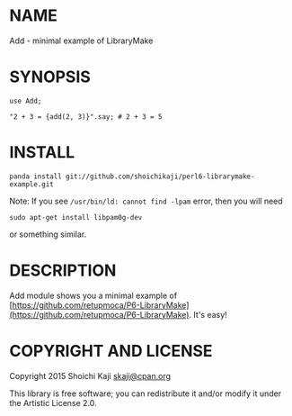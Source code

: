 NAME
====

Add - minimal example of LibraryMake

SYNOPSIS
========

    use Add;

    "2 + 3 = {add(2, 3)}".say; # 2 + 3 = 5

INSTALL
=======

    panda install git://github.com/shoichikaji/perl6-librarymake-example.git

Note: If you see `/usr/bin/ld: cannot find -lpam` error, then you will need

    sudo apt-get install libpam0g-dev

or something similar.

DESCRIPTION
===========

Add module shows you a minimal example of [https://github.com/retupmoca/P6-LibraryMake](https://github.com/retupmoca/P6-LibraryMake). It's easy!

COPYRIGHT AND LICENSE
=====================

Copyright 2015 Shoichi Kaji <skaji@cpan.org>

This library is free software; you can redistribute it and/or modify it under the Artistic License 2.0.
